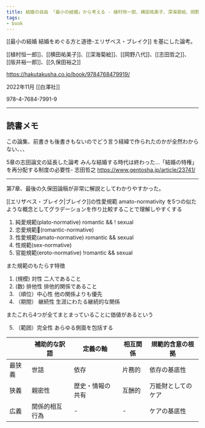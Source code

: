 ```yaml
---
title: 結婚の自由 「最小の結婚」から考える - 植村恒一郎、横田祐美子、深海菊絵、岡野八代、志田哲之、阪井裕一郎、久保田裕之
tags:
- book
---
```




[[最小の結婚 結婚をめぐる方と道徳-エリザベス・ブレイク]] を基にした論考。

[[植村恒一郎]]、[[横田祐美子]]、[[深海菊絵]]、[[岡野八代]]、[[志田哲之]]、[[阪井裕一郎]]、[[久保田裕之]]

https://hakutakusha.co.jp/book/9784768479919/

2022年11月 [[白澤社]]   

978-4-7684-7991-9

---

## 読書メモ

この論集、前書きも後書きもないのでどう言う経緯で作られたのかが全然わからない、、、

5章の志田論文の延長した論考
みんな結婚する時代は終わった…「結婚の特権」を再分配する制度の必要性- 志田哲之
https://www.gentosha.jp/article/23741/

---

第7章、最後の久保田論稿が非常に解説としてわかりやすかった。

[[エリザベス・ブレイク|ブレイク]]の性愛規範 amato-normativity を5つの似たような概念としてグラデーションを作り比較することで理解しやすくする

1. 純愛規範(plato-normative) romantic && ! sexual
2. 恋愛規範(romantic-normative)
3. 性愛規範(amato-normative) romantic && sexual
4. 性規範(sex-normative) 
5. 官能規範(eroto-normative) !romantic && sexual

また規範のもたらす特徴

1. (規模) 対性 二人であること
2. (数) 排他性 排他的関係であること
3. （順位）中心性 他の関係よりも優先
4. （期間） 継続性 生涯にわたる継続的な関係

またこれら4つが全てまとまっていることに価値があるという

5. （範囲）完全性 あらゆる側面を包括する

|     |補助的な訳語|定義の軸|相互関係|規範的含意の根拠|
|---  |----------|---    |---   |---           |
|最狭義|世話       |依存    |片務的 |依存の基底性   |
|狭義|親密性|歴史・情報の共有|互酬的|万能財としてのケア
|広義|関係的相互行為|-|-|ケアの基底性|



